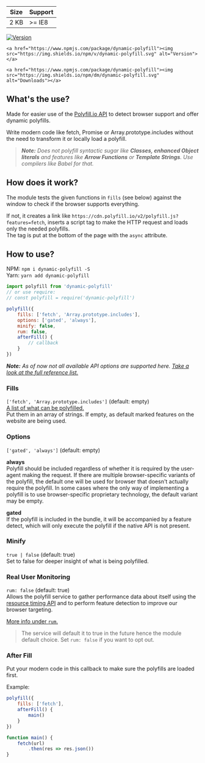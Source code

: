| Size  | Support |
| ----- | ------- |
| 2 KB  | >= IE8  |

<p>
    <a href="https://www.npmjs.com/package/dynamic-polyfill"><img src="https://img.shields.io/david/pascalaoms/dynamic-polyfill.svg" alt="Version"></a>

    <a href="https://www.npmjs.com/package/dynamic-polyfill"><img src="https://img.shields.io/npm/v/dynamic-polyfill.svg" alt="Version"></a>

    <a href="https://www.npmjs.com/package/dynamic-polyfill"><img src="https://img.shields.io/npm/dm/dynamic-polyfill.svg" alt="Downloads"></a>
</p>

## What's the use?
Made for easier use of the [Polyfill.io API](polyfill.io) to detect browser support and offer dynamic polyfills.

Write modern code like fetch, Promise or Array.prototype.includes without the need to transform it or locally load a polyfill.

> _**Note:** Does not polyfill syntactic sugar like **Classes, enhanced Object literals** and features like **Arrow Functions** or **Template Strings**. Use compilers like Babel for that._

## How does it work?
The module tests the given functions in `fills` (see below) against the window to check if the browser supports everything.

If not, it creates a link like `https://cdn.polyfill.io/v2/polyfill.js?features=fetch`, inserts a script tag to make the HTTP request and loads only the needed polyfills.  
The tag is put at the bottom of the page with the `async` attribute.

## How to use?
NPM: `npm i dynamic-polyfill -S`  
Yarn: `yarn add dynamic-polyfill`

```javascript
import polyfill from 'dynamic-polyfill'
// or use require:
// const polyfill = require('dynamic-polyfill')

polyfill({
    fills: ['fetch', 'Array.prototype.includes'],
    options: ['gated', 'always'],
    minify: false,
    rum: false,
    afterFill() {
        // callback
    }
})
```

_**Note:** As of now not all available API options are supported here. [Take a look at the full reference list.](https://polyfill.io/v2/docs/api)_

### Fills
`['fetch', 'Array.prototype.includes']` (default: empty)  
[A list of what can be polyfilled.](https://polyfill.io/v2/docs/features/)  
Put them in an array of strings.
If empty, as default marked features on the website are being used.

### Options
`['gated', 'always']` (default: empty)

**always**  
    Polyfill should be included regardless of whether it is required by the user-agent making the request. If there are multiple browser-specific variants of the polyfill, the default one will be used for browser that doesn't actually require the polyfill. In some cases where the only way of implementing a polyfill is to use browser-specific proprietary technology, the default variant may be empty.

**gated**  
    If the polyfill is included in the bundle, it will be accompanied by a feature detect, which will only execute the polyfill if the native API is not present.

### Minify
`true | false` (default: true)  
Set to false for deeper insight of what is being polyfilled.



### Real User Monitoring
`rum: false` (default: true)  
Allows the polyfill service to gather performance data about itself using the [resource timing API](https://developer.mozilla.org/en-US/docs/Web/API/Resource_Timing_API/Using_the_Resource_Timing_API) and to perform feature detection to improve our browser targeting.

[More info under `rum`.](https://polyfill.io/v2/docs/api)


> The service will default it to true in the future hence the module default choice. Set `rum: false` if you want to opt out.


### After Fill
Put your modern code in this callback to make sure the polyfills are loaded first.

Example:
```javascript
polyfill({
    fills: ['fetch'],
    afterFill() {
        main()
    }
})

function main() {
    fetch(url)
        .then(res => res.json())
}
```
